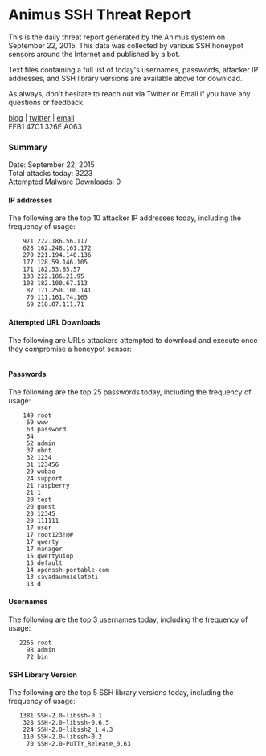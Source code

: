 # Animus SSH Threat Report

This is the daily threat report generated by the Animus system on September 22, 2015. This data was collected by various SSH honeypot sensors around the Internet and published by a bot.  

Text files containing a full list of today's usernames, passwords, attacker IP addresses, and SSH library versions are available above for download.  

As always, don't hesitate to reach out via Twitter or Email if you have any questions or feedback.  

[blog](http://morris.guru) | [twitter](https://twitter.com/andrew___morris) | [email](mailto:andrew@morris.guru)  
FFB1 47C1 326E A063  

### Summary

Date: September 22, 2015  
Total attacks today: 3223  
Attempted Malware Downloads: 0 

#### IP addresses
The following are the top 10 attacker IP addresses today, including the frequency of usage:
```
    971 222.186.56.117
    628 162.248.161.172
    279 221.194.140.136
    177 128.59.146.105
    171 182.53.85.57
    138 222.186.21.95
    108 182.100.67.113
     87 171.250.100.141
     70 111.161.74.165
     69 218.87.111.71
```

#### Attempted URL Downloads
The following are URLs attackers attempted to download and execute once they compromise a honeypot sensor:
```
```

#### Passwords
The following are the top 25 passwords today, including the frequency of usage:
```
    149 root
     69 www
     63 password
     54 
     52 admin
     37 ubnt
     32 1234
     31 123456
     29 wubao
     24 support
     21 raspberry
     21 1
     20 test
     20 guest
     20 12345
     20 111111
     17 user
     17 root123!@#
     17 qwerty
     17 manager
     15 qwertyuiop
     15 default
     14 openssh-portable-com
     13 savadaumuielatoti
     13 d
```

#### Usernames
The following are the top 3 usernames today, including the frequency of usage:
```
   2265 root
     98 admin
     72 bin
```

#### SSH Library Version
The following are the top 5 SSH library versions today, including the frequency of usage:
```
   1381 SSH-2.0-libssh-0.1
    328 SSH-2.0-libssh-0.6.5
    224 SSH-2.0-libssh2_1.4.3
    110 SSH-2.0-libssh-0.2
     70 SSH-2.0-PuTTY_Release_0.63
```
